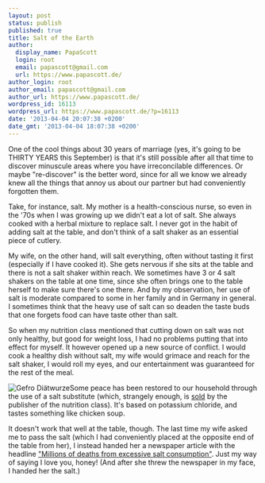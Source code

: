 ```yaml
---
layout: post
status: publish
published: true
title: Salt of the Earth
author:
  display_name: PapaScott
  login: root
  email: papascott@gmail.com
  url: https://www.papascott.de/
author_login: root
author_email: papascott@gmail.com
author_url: https://www.papascott.de/
wordpress_id: 16113
wordpress_url: https://www.papascott.de/?p=16113
date: '2013-04-04 20:07:38 +0200'
date_gmt: '2013-04-04 18:07:38 +0200'
---
```

<p>One of the cool things about 30 years of marriage (yes, it's going to be THIRTY YEARS this September) is that it's still possible after all that time to discover minuscule areas where you have irreconcilable differences. Or maybe "re-discover" is the better word, since for all we know we already knew all the things that annoy us about our partner but had conveniently forgotten them.</p>
<p>Take, for instance, salt. My mother is a health-conscious nurse, so even in the '70s when I was growing up we didn't eat a lot of salt. She always cooked with a herbal mixture to replace salt. I never got in the habit of adding salt at the table, and don't think of a salt shaker as an essential piece of cutlery.</p>
<p>My wife, on the other hand, will salt everything, often without tasting it first (especially if I have cooked it). She gets nervous if she sits at the table and there is not a salt shaker within reach. We sometimes have 3 or 4 salt shakers on the table at one time, since she often brings one to the table herself to make sure there's one there. And by my observation, her use of salt is moderate compared to some in her family and in Germany in general. I sometimes think that the heavy use of salt can so deaden the taste buds that one forgets food can have taste other than salt.</p>
<p>So when my nutrition class mentioned that cutting down on salt was not only healthy, but good for weight loss, I had no problems putting that into effect for myself. It however opened up a new source of conflict. I would cook a healthy dish without salt, my wife would grimace and reach for the salt shaker, I would roll my eyes, and our entertainment was guaranteed for the rest of the meal.</p>
<p><img src="https://res.cloudinary.com/papascott/image/upload/assets/gefro-040413.png" alt="Gefro Diätwurze" class='alignright' />Some peace has been restored to our household through the use of a salt substitute (which, strangely enough, is <a href="http://www.myline24.de/shop/essen-trinken/gefro-produktwelt/gefro-di%C3%A4tw%C3%BCrze-und-di%C3%A4tsuppe">sold</a> by the publisher of the nutrition class). It's based on potassium chloride, and tastes something like chicken soup. </p>
<p>It doesn't work that well at the table, though. The last time my wife asked me to pass the salt (which I had conveniently placed at the opposite end of the table from her), I instead handed her a newspaper article with the headline <a href="http://www.abendblatt.de/ratgeber/wissen/article114765123/Millionen-Tote-durch-zu-hohen-Salzkonsum.html">"Millions of deaths from excessive salt consumption"</a>. Just my way of saying I love you, honey! (And after she threw the newspaper in my face, I handed her the salt.)</p>
